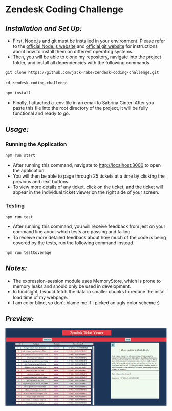 # Zendesk Coding Challenge

## _Installation and Set Up:_

- First, Node.js and git must be installed in your environment. Please refer to the [official Node.js website](https://nodejs.org/) and [official git website](https://git-scm.com/downloads)
  for instructions about how to install them on different operating systems.
- Then, you will be able to clone my repository, navigate into the project folder, and install all dependencies with the following commands.

```
git clone https://github.com/jack-rabe/zendesk-coding-challenge.git

cd zendesk-coding-challenge

npm install
```
- Finally, I attached a .env file in an email to Sabrina Ginter. After you paste this file into the root directory of the project, it will be fully functional and ready to go.


## _Usage:_

### Running the Application

```
npm run start
```

- After running this command, navigate to [http://localhost:3000](http://localhost:3000/) to open the application.
- You will then be able to page through 25 tickets at a time by clicking the previous and next buttons.
- To view more details of any ticket, click on the ticket, and the ticket will appear in the individual ticket viewer on the right side of your screen.

### Testing

```
npm run test
```

- After running this command, you will receive feedback from jest on your command line about which tests are passing and failing.
- To receive more detailed feedback about how much of the code is being covered by the tests, run the following command instead.

```
npm run testCoverage
```
## _Notes:_
- The expression-session module uses MemoryStore, which is prone to memory leaks and should only be used in development.
- In hindsight, I would fetch the data in smaller chunks to reduce the inital load time of my webpage.
- I am color blind, so don't blame me if I picked an ugly color scheme :)
## _Preview:_

![Ticket Viewer](zendesk.PNG)
